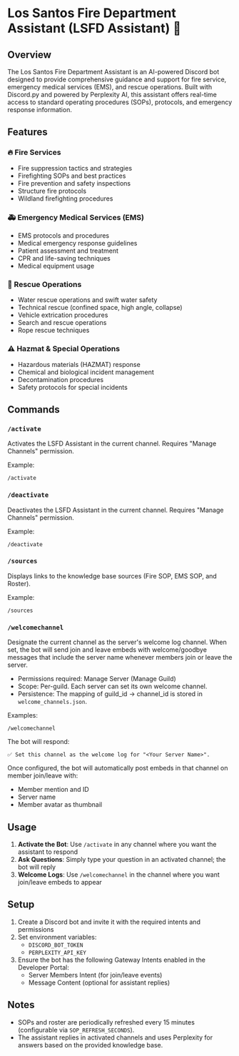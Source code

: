 # Los Santos Fire Department Assistant (LSFD Assistant) 🚒

## Overview
The Los Santos Fire Department Assistant is an AI-powered Discord bot designed to provide comprehensive guidance and support for fire service, emergency medical services (EMS), and rescue operations. Built with Discord.py and powered by Perplexity AI, this assistant offers real-time access to standard operating procedures (SOPs), protocols, and emergency response information.

## Features
### 🔥 Fire Services
- Fire suppression tactics and strategies
- Firefighting SOPs and best practices
- Fire prevention and safety inspections
- Structure fire protocols
- Wildland firefighting procedures

### 🚑 Emergency Medical Services (EMS)
- EMS protocols and procedures
- Medical emergency response guidelines
- Patient assessment and treatment
- CPR and life-saving techniques
- Medical equipment usage

### 🌊 Rescue Operations
- Water rescue operations and swift water safety
- Technical rescue (confined space, high angle, collapse)
- Vehicle extrication procedures
- Search and rescue operations
- Rope rescue techniques

### ⚠️ Hazmat & Special Operations
- Hazardous materials (HAZMAT) response
- Chemical and biological incident management
- Decontamination procedures
- Safety protocols for special incidents

## Commands

### `/activate`
Activates the LSFD Assistant in the current channel. Requires "Manage Channels" permission.

Example:
```
/activate
```

### `/deactivate`
Deactivates the LSFD Assistant in the current channel. Requires "Manage Channels" permission.

Example:
```
/deactivate
```

### `/sources`
Displays links to the knowledge base sources (Fire SOP, EMS SOP, and Roster).

Example:
```
/sources
```

### `/welcomechannel`
Designate the current channel as the server's welcome log channel. When set, the bot will send join and leave embeds with welcome/goodbye messages that include the server name whenever members join or leave the server.

- Permissions required: Manage Server (Manage Guild)
- Scope: Per-guild. Each server can set its own welcome channel.
- Persistence: The mapping of guild_id -> channel_id is stored in `welcome_channels.json`.

Examples:
```
/welcomechannel
```

The bot will respond:
```
✅ Set this channel as the welcome log for "<Your Server Name>".
```

Once configured, the bot will automatically post embeds in that channel on member join/leave with:
- Member mention and ID
- Server name
- Member avatar as thumbnail

## Usage
1. **Activate the Bot**: Use `/activate` in any channel where you want the assistant to respond
2. **Ask Questions**: Simply type your question in an activated channel; the bot will reply
3. **Welcome Logs**: Use `/welcomechannel` in the channel where you want join/leave embeds to appear

## Setup
1. Create a Discord bot and invite it with the required intents and permissions
2. Set environment variables:
   - `DISCORD_BOT_TOKEN`
   - `PERPLEXITY_API_KEY`
3. Ensure the bot has the following Gateway Intents enabled in the Developer Portal:
   - Server Members Intent (for join/leave events)
   - Message Content (optional for assistant replies)

## Notes
- SOPs and roster are periodically refreshed every 15 minutes (configurable via `SOP_REFRESH_SECONDS`).
- The assistant replies in activated channels and uses Perplexity for answers based on the provided knowledge base.
